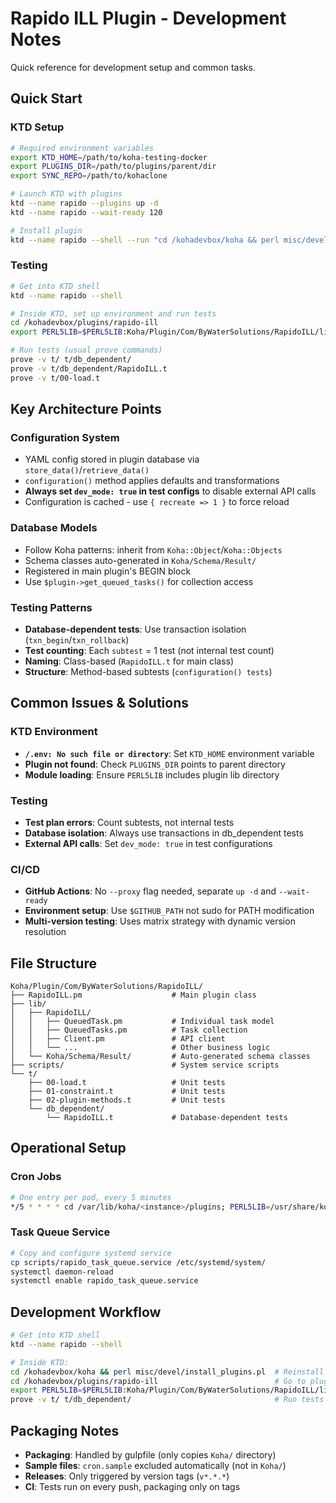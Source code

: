 # Rapido ILL Plugin - Development Notes

Quick reference for development setup and common tasks.

## Quick Start

### KTD Setup
```bash
# Required environment variables
export KTD_HOME=/path/to/koha-testing-docker
export PLUGINS_DIR=/path/to/plugins/parent/dir
export SYNC_REPO=/path/to/kohaclone

# Launch KTD with plugins
ktd --name rapido --plugins up -d
ktd --name rapido --wait-ready 120

# Install plugin
ktd --name rapido --shell --run "cd /kohadevbox/koha && perl misc/devel/install_plugins.pl"
```

### Testing
```bash
# Get into KTD shell
ktd --name rapido --shell

# Inside KTD, set up environment and run tests
cd /kohadevbox/plugins/rapido-ill
export PERL5LIB=$PERL5LIB:Koha/Plugin/Com/ByWaterSolutions/RapidoILL/lib:.

# Run tests (usual prove commands)
prove -v t/ t/db_dependent/
prove -v t/db_dependent/RapidoILL.t
prove -v t/00-load.t
```

## Key Architecture Points

### Configuration System
- YAML config stored in plugin database via `store_data()`/`retrieve_data()`
- `configuration()` method applies defaults and transformations
- **Always set `dev_mode: true` in test configs** to disable external API calls
- Configuration is cached - use `{ recreate => 1 }` to force reload

### Database Models
- Follow Koha patterns: inherit from `Koha::Object`/`Koha::Objects`
- Schema classes auto-generated in `Koha/Schema/Result/`
- Registered in main plugin's BEGIN block
- Use `$plugin->get_queued_tasks()` for collection access

### Testing Patterns
- **Database-dependent tests**: Use transaction isolation (`txn_begin`/`txn_rollback`)
- **Test counting**: Each `subtest` = 1 test (not internal test count)
- **Naming**: Class-based (`RapidoILL.t` for main class)
- **Structure**: Method-based subtests (`configuration() tests`)

## Common Issues & Solutions

### KTD Environment
- **`/.env: No such file or directory`**: Set `KTD_HOME` environment variable
- **Plugin not found**: Check `PLUGINS_DIR` points to parent directory
- **Module loading**: Ensure `PERL5LIB` includes plugin lib directory

### Testing
- **Test plan errors**: Count subtests, not internal tests
- **Database isolation**: Always use transactions in db_dependent tests
- **External API calls**: Set `dev_mode: true` in test configurations

### CI/CD
- **GitHub Actions**: No `--proxy` flag needed, separate `up -d` and `--wait-ready`
- **Environment setup**: Use `$GITHUB_PATH` not sudo for PATH modification
- **Multi-version testing**: Uses matrix strategy with dynamic version resolution

## File Structure

```
Koha/Plugin/Com/ByWaterSolutions/RapidoILL/
├── RapidoILL.pm                    # Main plugin class
├── lib/
│   ├── RapidoILL/
│   │   ├── QueuedTask.pm           # Individual task model
│   │   ├── QueuedTasks.pm          # Task collection
│   │   ├── Client.pm               # API client
│   │   └── ...                     # Other business logic
│   └── Koha/Schema/Result/         # Auto-generated schema classes
├── scripts/                        # System service scripts
└── t/
    ├── 00-load.t                   # Unit tests
    ├── 01-constraint.t             # Unit tests
    ├── 02-plugin-methods.t         # Unit tests
    └── db_dependent/
        └── RapidoILL.t             # Database-dependent tests
```

## Operational Setup

### Cron Jobs
```bash
# One entry per pod, every 5 minutes
*/5 * * * * cd /var/lib/koha/<instance>/plugins; PERL5LIB=/usr/share/koha/lib:Koha/Plugin/Com/ByWaterSolutions/RapidoILL/lib:. perl Koha/Plugin/Com/ByWaterSolutions/RapidoILL/scripts/sync_requests.pl --pod <pod_name>
```

### Task Queue Service
```bash
# Copy and configure systemd service
cp scripts/rapido_task_queue.service /etc/systemd/system/
systemctl daemon-reload
systemctl enable rapido_task_queue.service
```

## Development Workflow

```bash
# Get into KTD shell
ktd --name rapido --shell

# Inside KTD:
cd /kohadevbox/koha && perl misc/devel/install_plugins.pl  # Reinstall plugin
cd /kohadevbox/plugins/rapido-ill                          # Go to plugin dir
export PERL5LIB=$PERL5LIB:Koha/Plugin/Com/ByWaterSolutions/RapidoILL/lib:.
prove -v t/ t/db_dependent/                                # Run tests
```

## Packaging Notes

- **Packaging**: Handled by gulpfile (only copies `Koha/` directory)
- **Sample files**: `cron.sample` excluded automatically (not in `Koha/`)
- **Releases**: Only triggered by version tags (`v*.*.*`)
- **CI**: Tests run on every push, packaging only on tags
